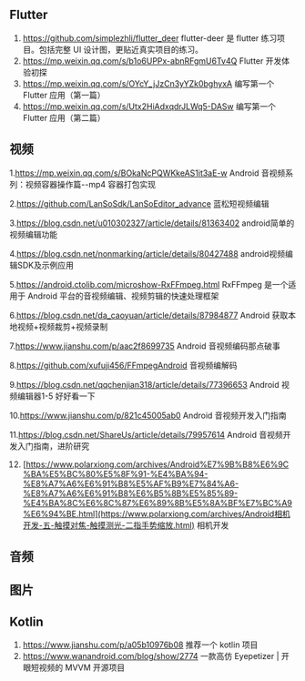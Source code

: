 ## Flutter

1. https://github.com/simplezhli/flutter_deer
flutter-deer 是 flutter 练习项目。包括完整 UI 设计图，更贴近真实项目的练习。
2. https://mp.weixin.qq.com/s/b1o6UPPx-abnRFgmU6Tv4Q Flutter 开发体验初探
3. https://mp.weixin.qq.com/s/OYcY_jJzCn3yYZk0bghyxA
编写第一个 Flutter 应用（第一篇）
4. https://mp.weixin.qq.com/s/Utx2HiAdxqdrJLWq5-DASw 编写第一个 Flutter 应用（第二篇）

## 视频
1.https://mp.weixin.qq.com/s/BOkaNcPQWKkeAS1it3aE-w
Android 音视频系列：视频容器操作篇--mp4 容器打包实现

2.https://github.com/LanSoSdk/LanSoEditor_advance 蓝松短视频编辑

3.https://blog.csdn.net/u010302327/article/details/81363402 android简单的视频编辑功能

4.https://blog.csdn.net/nonmarking/article/details/80427488 android视频编辑SDK及示例应用

5.https://android.ctolib.com/microshow-RxFFmpeg.html RxFFmpeg 是一个适用于 Android 平台的音视频编辑、视频剪辑的快速处理框架

6.https://blog.csdn.net/da_caoyuan/article/details/87984877 Android 获取本地视频+视频裁剪+视频录制

7.https://www.jianshu.com/p/aac2f8699735 Android 音视频编码那点破事

8.https://github.com/xufuji456/FFmpegAndroid 音视频编解码

9.https://blog.csdn.net/qqchenjian318/article/details/77396653  Android 视频编辑器1-5 好好看一下

10.https://www.jianshu.com/p/821c45005ab0 Android 音视频开发入门指南

11.https://blog.csdn.net/ShareUs/article/details/79957614 Android 音视频开发入门指南，进阶研究

12. [https://www.polarxiong.com/archives/Android%E7%9B%B8%E6%9C%BA%E5%BC%80%E5%8F%91-%E4%BA%94-%E8%A7%A6%E6%91%B8%E5%AF%B9%E7%84%A6-%E8%A7%A6%E6%91%B8%E6%B5%8B%E5%85%89-%E4%BA%8C%E6%8C%87%E6%89%8B%E5%8A%BF%E7%BC%A9%E6%94%BE.html](https://www.polarxiong.com/archives/Android相机开发-五-触摸对焦-触摸测光-二指手势缩放.html)  相机开发

## 音频


## 图片


## Kotlin
1. https://www.jianshu.com/p/a05b10976b08 推荐一个 kotlin 项目
2. https://www.wanandroid.com/blog/show/2774  一款高仿 Eyepetizer | 开眼短视频的 MVVM 开源项目

